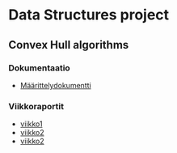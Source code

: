 # Data Structures project
## Convex Hull algorithms

### Dokumentaatio
* [Määrittelydokumentti](convexhull/blob/master/documentation/maarittely.pdf?raw=true)

### Viikkoraportit
* [viikko1](convexhull/blob/master/viikkoraportit/viikko1)
* [viikko2](convexhull/blob/master/viikkoraportit/viikko2)
* [viikko2](convexhull/blob/master/viikkoraportit/viikko3)
